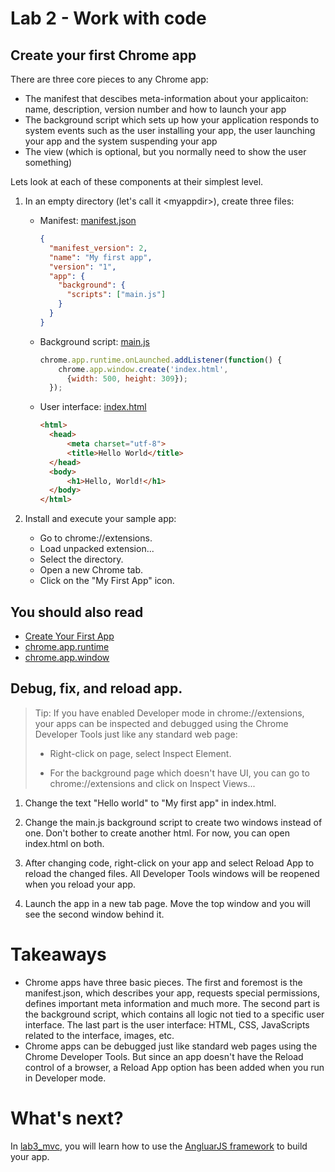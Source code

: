 # Lab 2 - Work with code

## Create your first Chrome app

There are three core pieces to any Chrome app:

* The manifest that descibes meta-information about your applicaiton: name, description, version number and how to launch your app
* The background script which sets up how your application responds to system events such as the user installing your app, the user launching your app and the system suspending your app
* The view (which is optional, but you normally need to show the user something)

Lets look at each of these components at their simplest level. 

1. In an empty directory (let's call it &lt;myappdir&gt;), create three files:
    * Manifest: [manifest.json](https://github.com/GoogleChrome/chrome-app-codelab/blob/master/lab2_basic/manifest.json)

        ```json
        {
          "manifest_version": 2,
          "name": "My first app",
          "version": "1",
          "app": {
            "background": {
              "scripts": ["main.js"]
            }
          }
        }
        ```
    * Background script: [main.js](https://github.com/GoogleChrome/chrome-app-codelab/blob/master/lab2_basic/main.js)
        ``` js
        chrome.app.runtime.onLaunched.addListener(function() {
            chrome.app.window.create('index.html',
              {width: 500, height: 309});
          });
        ```
    * User interface: [index.html](https://github.com/GoogleChrome/chrome-app-codelab/blob/master/lab2_basic/index.html)
        ```html
        <html>
          <head>
              <meta charset="utf-8">
              <title>Hello World</title>
          </head>
          <body>
              <h1>Hello, World!</h1>
          </body>
        </html>
        ```

1. Install and execute your sample app: 
    * Go to chrome://extensions.
    * Load unpacked extension...
    * Select the <myappdir> directory.
    * Open a new Chrome tab.
    * Click on the "My First App" icon.

## You should also read

* [Create Your First App](http://developer.chrome.com/trunk/apps/first_app.html)
* [chrome.app.runtime](http://developer.chrome.com/trunk/apps/app.runtime.html)
* [chrome.app.window](http://developer.chrome.com/trunk/apps/app.window.html)

## Debug, fix, and reload app.

>Tip: If you have enabled Developer mode in chrome://extensions, your apps can be inspected and debugged using the Chrome Developer Tools just like any standard web page:
>
>* Right-click on page, select Inspect Element.
>
>* For the background page which doesn't have UI, you can go to chrome://extensions and click on Inspect Views...


1. Change the text "Hello world" to "My first app" in index.html.

1. Change the main.js background script to create two windows instead of one. Don't bother to create another html. For now, you can open index.html on both.

1. After changing code, right-click on your app and select Reload App to reload the changed files. All Developer Tools windows will be reopened when you reload your app.

1. Launch the app in a new tab page. Move the top window and you will see the second window behind it. 

# Takeaways

* Chrome apps have three basic pieces. The first and foremost is the manifest.json, which describes your app, requests special permissions, defines important meta information and much more. The second part is the background script, which contains all logic not tied to a specific user interface. The last part is the user interface: HTML, CSS, JavaScripts related to the interface, images, etc.
* Chrome apps can be debugged just like standard web pages using the Chrome Developer Tools. But since an app doesn't have the Reload control of a browser, a Reload App option has been added when you run in Developer mode.

# What's next?

In [lab3_mvc](https://github.com/GoogleChrome/chrome-app-codelab/tree/master/lab3_mvc),
you will learn how to use the [AngluarJS framework](http://angularjs.org/) to build your app.
